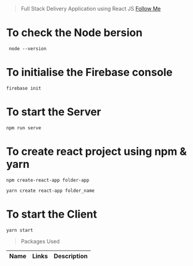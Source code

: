 >Full Stack Delivery Application using React JS
>[Follow Me](https://www.linkedin.com/in/mohini-chauhan-b7803122b/)

# To check the Node bersion
```
 node --version
```

# To initialise the Firebase console
```
firebase init
```

# To start the Server
```
npm run serve
```

# To create react project using npm & yarn
```
npm create-react-app folder-app
```

```
yarn create react-app folder_name

```

# To start the Client

```
yarn start
```
> Packages Used

<!--Prettier-ignore-->
|Name                      | Links | Description |
|--------------------------|-------|-------------|



